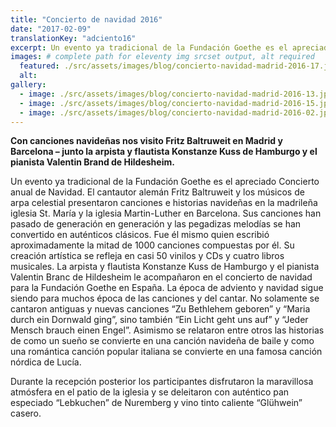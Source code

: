 ```yaml
---
title: "Concierto de navidad 2016"
date: "2017-02-09"
translationKey: "adciento16"
excerpt: Un evento ya tradicional de la Fundación Goethe es el apreciado Concierto anual de Navidad. Este año con el cantautor alemán Fritz Baltruweit y los músicos de arpa celestial.
images: # complete path for eleventy img srcset output, alt required
  featured: ./src/assets/images/blog/concierto-navidad-madrid-2016-17.jpg
  alt:
gallery:
  - image: ./src/assets/images/blog/concierto-navidad-madrid-2016-13.jpg
  - image: ./src/assets/images/blog/concierto-navidad-madrid-2016-15.jpg
  - image: ./src/assets/images/blog/concierto-navidad-madrid-2016-02.jpg
---
```


**Con canciones navideñas nos visito Fritz Baltruweit en Madrid y Barcelona – junto la arpista y flautista Konstanze Kuss de Hamburgo y el pianista Valentin Brand de Hildesheim.**

Un evento ya tradicional de la Fundación Goethe es el apreciado Concierto anual de Navidad. El cantautor alemán Fritz Baltruweit y los músicos de arpa celestial presentaron canciones e historias navideñas en la madrileña iglesia St. María y la iglesia Martin-Luther en Barcelona. Sus canciones han pasado de generación en generación y las pegadizas melodías se han convertido en auténticos clásicos. Fue él mismo quien escribió aproximadamente la mitad de 1000 canciones compuestas por él. Su creación artística se refleja en casi 50 vinilos y CDs y cuatro libros musicales. La arpista y flautista Konstanze Kuss de Hamburgo y el pianista Valentin Branc de Hildesheim le acompañaron en el concierto de navidad para la Fundación Goethe en España. La época de adviento y navidad sigue siendo para muchos época de las canciones y del cantar. No solamente se cantaron antiguas y nuevas canciones “Zu Bethlehem geboren” y “Maria durch ein Dornwald ging”, sino también “Ein Licht geht uns auf” y “Jeder Mensch brauch einen Engel”. Asimismo se relataron entre otros las historias de como un sueño se convierte en una canción navideña de baile y como una romántica canción popular italiana se convierte en una famosa canción nórdica de Lucía.

Durante la recepción posterior los participantes disfrutaron la maravillosa atmósfera en el patio de la iglesia y se deleitaron con auténtico pan especiado “Lebkuchen” de Nuremberg y vino tinto caliente “Glühwein” casero.
